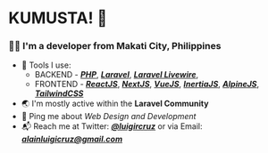 # KUMUSTA! :wave:

### :man_technologist: I'm a developer from Makati City, Philippines

* :toolbox: Tools I use: 
  * BACKEND - [_**PHP**_](https://www.php.net/), [_**Laravel**_](https://laravel.com/), [_**Laravel Livewire**_](https://laravel-livewire.com/),
  * FRONTEND - [**_ReactJS_**](https://reactjs.org/), [**_NextJS_**](https://nextjs.org/), [**_VueJS_**](https://vuejs.org/), [**_InertiaJS_**](https://inertiajs.com/), [**_AlpineJS_**](https://github.com/alpinejs/alpine/), [**_TailwindCSS_**](https://tailwindcss.com/)
* :earth_asia: I'm mostly active within the **Laravel Community**
* :speech_balloon: Ping me about _Web Design and Development_
* :mailbox_with_mail: Reach me at Twitter: [**_@luigircruz_**](https://twitter.com/luigircruz) or via Email: [**_alainluigicruz@gmail.com_**](mailto:alainluigicruz@gmail.com)
